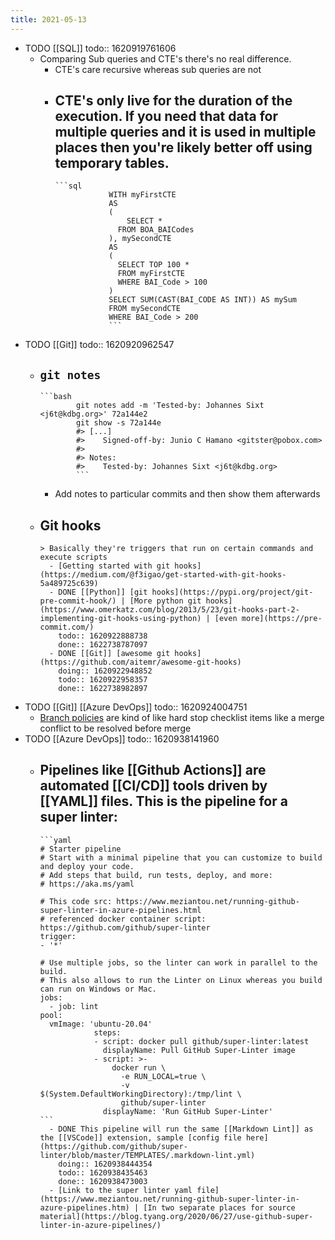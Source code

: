 ```yaml
---
title: 2021-05-13
---
```


- TODO [[SQL]]
  todo:: 1620919761606
	- Comparing Sub queries and CTE's there's no real difference.
		- CTE's care recursive whereas sub queries are not
		- CTE's only live for the duration of the execution. If you need that data for multiple queries and it is used in multiple places then you're likely better off using temporary tables.
			-
			  ```sql
			  			  WITH myFirstCTE
			  			  AS
			  			  (
			  			      SELECT * 
			  			  	FROM BOA_BAICodes
			  			  ), mySecondCTE
			  			  AS
			  			  (
			  			  	SELECT TOP 100 *
			  			  	FROM myFirstCTE
			  			  	WHERE BAI_Code > 100
			  			  )
			  			  SELECT SUM(CAST(BAI_CODE AS INT)) AS mySum
			  			  FROM mySecondCTE
			  			  WHERE BAI_Code > 200
			  			  ```
- TODO [[Git]]
  todo:: 1620920962547
	- `git notes`
		-
		  ```bash
		  		  git notes add -m 'Tested-by: Johannes Sixt <j6t@kdbg.org>' 72a144e2
		  		  git show -s 72a144e
		  		  #> [...]
		  		  #>    Signed-off-by: Junio C Hamano <gitster@pobox.com>
		  		  #>
		  		  #> Notes:
		  		  #>    Tested-by: Johannes Sixt <j6t@kdbg.org>
		  		  ```
		- Add notes to particular commits and then show them afterwards
	- Git hooks
		-
		  > Basically they're triggers that run on certain commands and execute scripts
			- [Getting started with git hooks](https://medium.com/@f3igao/get-started-with-git-hooks-5a489725c639)
			- DONE [[Python]] [git hooks](https://pypi.org/project/git-pre-commit-hook/) | [More python git hooks](https://www.omerkatz.com/blog/2013/5/23/git-hooks-part-2-implementing-git-hooks-using-python) | [even more](https://pre-commit.com/)
			  todo:: 1620922888738
			  done:: 1622738787097
			- DONE [[Git]] [awesome git hooks](https://github.com/aitemr/awesome-git-hooks)
			  doing:: 1620922948852
			  todo:: 1620922958357
			  done:: 1622738982897
- TODO [[Git]] [[Azure DevOps]]
  todo:: 1620924004751
	- [Branch policies](https://docs.microsoft.com/en-us/azure/devops/repos/git/branch-policies?view=azure-devops) are kind of like hard stop checklist items like a merge conflict to be resolved before merge
- TODO [[Azure DevOps]]
  todo:: 1620938141960
	- Pipelines like [[Github Actions]] are automated [[CI/CD]] tools driven by [[YAML]] files. This is the pipeline for a super linter:
		-
		  ```yaml
		  # Starter pipeline
		  # Start with a minimal pipeline that you can customize to build and deploy your code.
		  # Add steps that build, run tests, deploy, and more:
		  # https://aka.ms/yaml
		  		  
		  # This code src: https://www.meziantou.net/running-github-super-linter-in-azure-pipelines.html
		  # referenced docker container script: https://github.com/github/super-linter
		  trigger:
		  - '*'
		  		  
		  # Use multiple jobs, so the linter can work in parallel to the build.
		  # This also allows to run the Linter on Linux whereas you build can run on Windows or Mac.
		  jobs:
		    - job: lint
		  pool:
		    vmImage: 'ubuntu-20.04'
		  		      steps:
		  		      - script: docker pull github/super-linter:latest
		  		        displayName: Pull GitHub Super-Linter image
		  		      - script: >-
		  		          docker run \
		  		            -e RUN_LOCAL=true \
		  		            -v $(System.DefaultWorkingDirectory):/tmp/lint \
		  		            github/super-linter
		  		        displayName: 'Run GitHub Super-Linter'
		  ```
			- DONE This pipeline will run the same [[Markdown Lint]] as the [[VSCode]] extension, sample [config file here](https://github.com/github/super-linter/blob/master/TEMPLATES/.markdown-lint.yml)
			  doing:: 1620938444354
			  todo:: 1620938435463
			  done:: 1620938473003
			- [Link to the super linter yaml file](https://www.meziantou.net/running-github-super-linter-in-azure-pipelines.htm) | [In two separate places for source material](https://blog.tyang.org/2020/06/27/use-github-super-linter-in-azure-pipelines/)